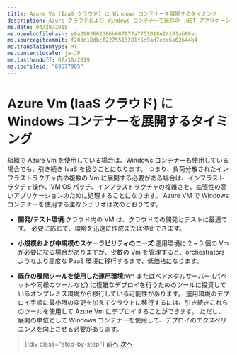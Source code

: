 ```yaml
---
title: Azure Vm (IaaS クラウド) に Windows コンテナーを展開するタイミング
description: Azure クラウドおよび Windows コンテナーで既存の .NET アプリケーションを最新化する |Windows コンテナーを Azure Vm にデプロイする場合 (IaaS クラウド)
ms.date: 04/28/2018
ms.openlocfilehash: e9a2903662306b607977a7751018e24161ab80ab
ms.sourcegitcommit: f20dd18dbcf2275513281f5d9ad7ece6a62644b4
ms.translationtype: MT
ms.contentlocale: ja-JP
ms.lasthandoff: 07/30/2019
ms.locfileid: "69577905"
---
```

# <a name="when-to-deploy-windows-containers-to-azure-vms-iaas-cloud"></a>Azure Vm (IaaS クラウド) に Windows コンテナーを展開するタイミング

組織で Azure Vm を使用している場合は、Windows コンテナーも使用している場合でも、引き続き IaaS を扱うことになります。 つまり、負荷分散されたインフラストラクチャ内の複数の Vm に展開する必要がある場合は、インフラストラクチャ操作、VM OS パッチ、インフラストラクチャの複雑さを、拡張性の高いアプリケーションのために処理することになります。 Azure VM で Windows コンテナーを使用する主なシナリオは次のとおりです。

- **開発/テスト環境**:クラウド内の VM は、クラウドでの開発とテストに最適です。 必要に応じて、環境を迅速に作成または停止できます。

- **小規模および中規模のスケーラビリティのニーズ**:運用環境に 2 ~ 3 個の Vm が必要になる場合がありますが、少数の Vm を管理すると、orchestrators ようなより高度な PaaS 環境に移行するまで、低価格になります。

- **既存の展開ツールを使用した運用環境**:Vm またはベアメタルサーバー (パペットや同様のツールなど) に複雑なデプロイを行うためのツールに投資しているオンプレミス環境から移行している可能性があります。 運用環境のデプロイ手順に最小限の変更を加えてクラウドに移行するには、引き続きこれらのツールを使用して Azure Vm にデプロイすることができます。 ただし、展開の単位として Windows コンテナーを使用して、デプロイのエクスペリエンスを向上させる必要があります。

>[!div class="step-by-step"]
>[前へ](when-to-deploy-windows-containers-in-your-on-premises-iaas-vm-infrastructure.md)
>[次へ](when-to-deploy-windows-containers-to-azure-container-instances-ACI.md)
